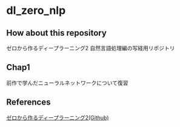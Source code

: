 # dl_zero_nlp
## How about this repository
ゼロから作るディープラーニング2 自然言語処理編の写経用リポジトリ

## Chap1
前作で学んだニューラルネットワークについて復習

## References
[ゼロから作るディープラーニング2(Github)](https://github.com/oreilly-japan/deep-learning-from-scratch-2)
